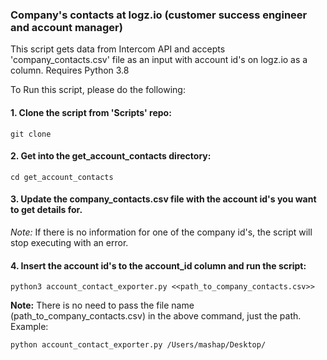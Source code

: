 ### Company's contacts at logz.io (customer success engineer and account manager)

This script gets data from Intercom API and accepts 'company_contacts.csv' file as an input with account id's on logz.io as a column. Requires Python 3.8

To Run this script, please do the following:

#### 1. Clone the script from 'Scripts' repo:
```shell
git clone 
```
#### 2. Get into the get_account_contacts directory:
```shell
cd get_account_contacts
```
#### 3. Update the company_contacts.csv file with the account id's you want to get details for.
*Note:* If there is no information for one of the company id's, the script will stop executing with an error.

#### 4. Insert the account id's to the account_id column and run the script:
```shell
python3 account_contact_exporter.py <<path_to_company_contacts.csv>>
```

**Note:** There is no need to pass the file name (path_to_company_contacts.csv) in the above command, just the path. Example: 
```shell
python account_contact_exporter.py /Users/mashap/Desktop/
```
